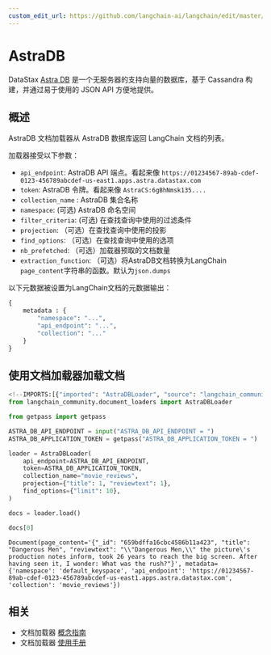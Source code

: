 ```yaml
---
custom_edit_url: https://github.com/langchain-ai/langchain/edit/master/docs/docs/integrations/document_loaders/astradb.ipynb
---
```

# AstraDB

DataStax [Astra DB](https://docs.datastax.com/en/astra/home/astra.html) 是一个无服务器的支持向量的数据库，基于 Cassandra 构建，并通过易于使用的 JSON API 方便地提供。

## 概述

AstraDB 文档加载器从 AstraDB 数据库返回 LangChain 文档的列表。

加载器接受以下参数：

* `api_endpoint`: AstraDB API 端点。看起来像 `https://01234567-89ab-cdef-0123-456789abcdef-us-east1.apps.astra.datastax.com`
* `token`: AstraDB 令牌。看起来像 `AstraCS:6gBhNmsk135....`
* `collection_name` : AstraDB 集合名称
* `namespace`: (可选) AstraDB 命名空间
* `filter_criteria`: (可选) 在查找查询中使用的过滤条件
* `projection`: （可选）在查找查询中使用的投影
* `find_options`: （可选）在查找查询中使用的选项
* `nb_prefetched`: （可选）加载器预取的文档数量
* `extraction_function`: （可选）将AstraDB文档转换为LangChain `page_content`字符串的函数。默认为`json.dumps`

以下元数据被设置为LangChain文档的元数据输出：

```python
{
    metadata : {
        "namespace": "...", 
        "api_endpoint": "...", 
        "collection": "..."
    }
}
```

## 使用文档加载器加载文档


```python
<!--IMPORTS:[{"imported": "AstraDBLoader", "source": "langchain_community.document_loaders", "docs": "https://python.langchain.com/api_reference/community/document_loaders/langchain_community.document_loaders.astradb.AstraDBLoader.html", "title": "AstraDB"}]-->
from langchain_community.document_loaders import AstraDBLoader
```


```python
from getpass import getpass

ASTRA_DB_API_ENDPOINT = input("ASTRA_DB_API_ENDPOINT = ")
ASTRA_DB_APPLICATION_TOKEN = getpass("ASTRA_DB_APPLICATION_TOKEN = ")
```


```python
loader = AstraDBLoader(
    api_endpoint=ASTRA_DB_API_ENDPOINT,
    token=ASTRA_DB_APPLICATION_TOKEN,
    collection_name="movie_reviews",
    projection={"title": 1, "reviewtext": 1},
    find_options={"limit": 10},
)
```


```python
docs = loader.load()
```


```python
docs[0]
```



```output
Document(page_content='{"_id": "659bdffa16cbc4586b11a423", "title": "Dangerous Men", "reviewtext": "\\"Dangerous Men,\\" the picture\'s production notes inform, took 26 years to reach the big screen. After having seen it, I wonder: What was the rush?"}', metadata={'namespace': 'default_keyspace', 'api_endpoint': 'https://01234567-89ab-cdef-0123-456789abcdef-us-east1.apps.astra.datastax.com', 'collection': 'movie_reviews'})
```



## 相关

- 文档加载器 [概念指南](/docs/concepts/#document-loaders)
- 文档加载器 [使用手册](/docs/how_to/#document-loaders)

